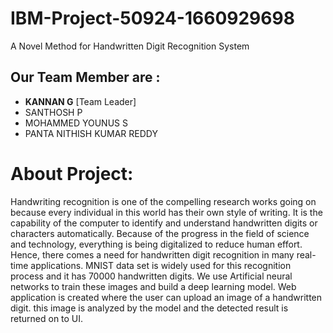 # IBM-Project-50924-1660929698
A Novel Method for Handwritten Digit Recognition System


## Our Team Member are :

- **KANNAN  G** [Team Leader] 
- SANTHOSH P 
- MOHAMMED YOUNUS S
- PANTA NITHISH KUMAR REDDY 


# About Project: 
Handwriting recognition is one of the compelling research works going on because every individual in this world has their own style of writing. It is the capability of the computer to identify and understand handwritten digits or characters automatically. Because of the progress in the field of science and technology, everything is being digitalized to reduce human effort. Hence, there comes a need for handwritten digit recognition in many real-time applications. MNIST data set is widely used for this recognition process and it has 70000 handwritten digits. We use Artificial neural networks to train these images and build a deep learning model. Web application is created where the user can upload an image of a handwritten digit. this image is analyzed by the model and the detected result is returned on to UI.
